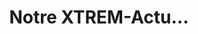 ---
title: "Notre XTREM-Actu..."
description : "Retrouvez ici tous les modèles de trottinettes haut de gamme, performantes et innovantes."
draft: false
---
